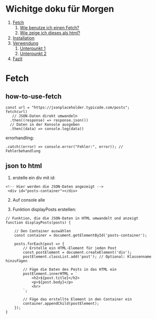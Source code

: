 # Wichitge doku für Morgen

1. [Fetch](#Fetch)
   1. [Wie benutze ich einen Fetch?](##how-to-use-fetch)
   2. [Wie zeige ich dieses als html?](##json-to-html)
2. [Installation](#installation)
3. [Verwendung](#verwendung)
   1. [Unterpunkt 1](#unterpunkt-1)
   2. [Unterpunkt 2](#unterpunkt-2)
4. [Fazit](#fazit)

# Fetch

## how-to-use-fetch

```
const url = "https://jsonplaceholder.typicode.com/posts";
fetch(url)
   // JSON-Daten direkt umwandeln
  .then((response) => response.json())
  // Daten in der Konsole ausgeben
  .then((data) => console.log(data))
```

errorhandling:

```
.catch((error) => console.error("Fehler:", error)); // Fehlerbehandlung
```

## json to html

1. erstelle ein div mit id:

```
<!-- Hier werden die JSON-Daten angezeigt -->
 <div id="posts-container"></div>
```

2. Auf console alle

3. Funktion displayPosts erstellen:

```
// Funktion, die die JSON-Daten in HTML umwandelt und anzeigt
function displayPosts(posts) {

    // Den Container auswählen
    const container = document.getElementById('posts-container');

    posts.forEach(post => {
        // Erstelle ein HTML-Element für jeden Post
        const postElement = document.createElement('div');
        postElement.classList.add('post'); // Optional: Klassenname hinzufügen

        // Füge die Daten des Posts in das HTML ein
        postElement.innerHTML = `
            <h2>${post.title}</h2>
            <p>${post.body}</p>
            <hr>
        `;

        // Füge das erstellte Element in den Container ein
        container.appendChild(postElement);
    });
}

```
